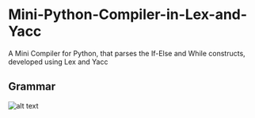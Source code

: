 # Mini-Python-Compiler-in-Lex-and-Yacc
A Mini Compiler for Python, that parses the If-Else and While constructs, developed using Lex and Yacc

## Grammar
![alt text](https://github.com/Kadle11/Mini-Python-Compiler-in-Lex-and-Yacc/blob/master/Grammar.png)


